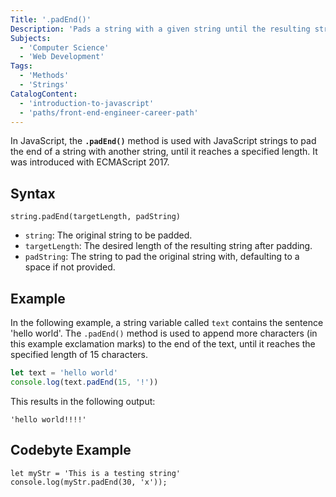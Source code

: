 ```yaml
---
Title: '.padEnd()'
Description: 'Pads a string with a given string until the resulting string reaches the specified length.'
Subjects:
  - 'Computer Science'
  - 'Web Development'
Tags:
  - 'Methods'
  - 'Strings'
CatalogContent: 
  - 'introduction-to-javascript'
  - 'paths/front-end-engineer-career-path'
---
```


In JavaScript, the **`.padEnd()`** method is used with JavaScript strings to pad the end of a string with another string, until it reaches a specified length. It was introduced with ECMAScript 2017.

## Syntax

```pseudo
string.padEnd(targetLength, padString)
```

- `string`: The original string to be padded.
- `targetLength`: The desired length of the resulting string after padding.
- `padString`: The string to pad the original string with, defaulting to a space if not provided.

## Example

In the following example, a string variable called `text` contains the sentence 'hello world'. The `.padEnd()` method is used to append more characters (in this example exclamation marks) to the end of the text, until it reaches the specified length of 15 characters.

```js
let text = 'hello world'
console.log(text.padEnd(15, '!'))
```

This results in the following output:

```shell
'hello world!!!!'
```

## Codebyte Example

```codebyte/javascript
let myStr = 'This is a testing string'
console.log(myStr.padEnd(30, 'x'));
```
